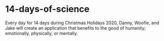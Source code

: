 # 14-days-of-science
Every day for 14 days during Christmas Holidays 2020, Danny, Woofie, and Jake will create an application that benefits to the good of humanity; emotionally, physically, or mentally.

